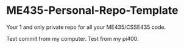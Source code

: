 # ME435-Personal-Repo-Template
Your 1 and only private repo for all your ME435/CSSE435 code.

Test commit from my computer.
Test from my pi400.
